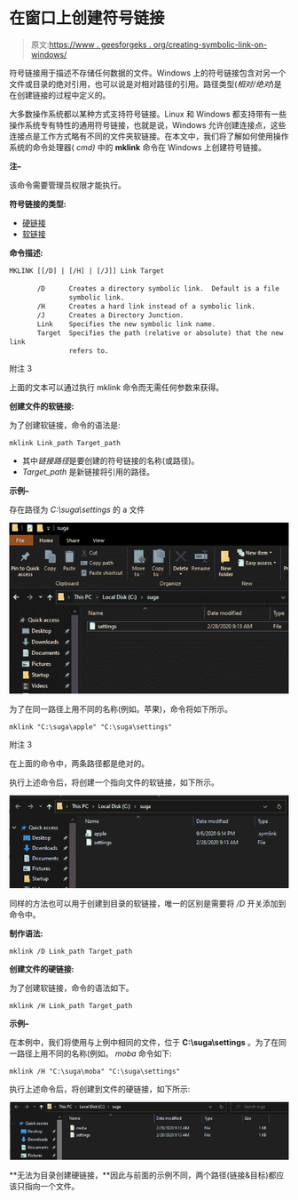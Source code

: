 # 在窗口上创建符号链接

> 原文:[https://www . geesforgeks . org/creating-symbolic-link-on-windows/](https://www.geeksforgeeks.org/creating-symbolic-links-on-windows/)

符号链接用于描述不存储任何数据的文件。Windows 上的符号链接包含对另一个文件或目录的绝对引用，也可以说是对相对路径的引用。路径类型(*相对/绝对*)是在创建链接的过程中定义的。

大多数操作系统都以某种方式支持符号链接。Linux 和 Windows 都支持带有一些操作系统专有特性的通用符号链接，也就是说，Windows 允许创建连接点，这些连接点是工作方式略有不同的文件夹软链接。在本文中，我们将了解如何使用操作系统的命令处理器( *cmd)* 中的 **mklink** 命令在 Windows 上创建符号链接。

**注–**

该命令需要管理员权限才能执行。

**符号链接的类型:**

*   [硬链接](https://www.geeksforgeeks.org/soft-hard-links-unixlinux/)
*   [软链接](https://www.geeksforgeeks.org/soft-hard-links-unixlinux/)

**命令描述:**

```
MKLINK [[/D] | [/H] | [/J]] Link Target

       /D      Creates a directory symbolic link.  Default is a file
               symbolic link.
       /H      Creates a hard link instead of a symbolic link.
       /J      Creates a Directory Junction.
       Link    Specifies the new symbolic link name.
       Target  Specifies the path (relative or absolute) that the new link
               refers to.

```

附注 3

上面的文本可以通过执行 mklink 命令而无需任何参数来获得。

**创建文件的软链接:**

为了创建软链接，命令的语法是:

```
mklink Link_path Target_path

```

*   其中*链接路径*是要创建的符号链接的名称(或路径)。
*   *Target_path* 是新链接将引用的路径。

**示例–**

存在路径为 *C:\suga\settings* 的 a 文件

![](img/d72e48b874866c492de8df8508653567.png)

为了在同一路径上用不同的名称(例如。苹果)，命令将如下所示。

```
mklink "C:\suga\apple" "C:\suga\settings" 

```

附注 3

在上面的命令中，两条路径都是绝对的。

执行上述命令后，将创建一个指向文件的软链接，如下所示。

![](img/76bc83ff5113d6603734fa1ba2736e47.png)

同样的方法也可以用于创建到目录的软链接，唯一的区别是需要将 */D* 开关添加到命令中。

**制作语法:**

```
mklink /D Link_path Target_path

```

**创建文件的硬链接:**

为了创建软链接，命令的语法如下。

```
mklink /H Link_path Target_path

```

**示例–**

在本例中，我们将使用与上例中相同的文件，位于 **C:\suga\settings** 。为了在同一路径上用不同的名称(例如。 *moba* 命令如下:

```
mklink /H "C:\suga\moba" "C:\suga\settings" 

```

执行上述命令后，将创建到文件的硬链接，如下所示:

![](img/e73cd4baf93461bb50ccfa917c1851a4.png)

**无法为目录创建硬链接，**因此与前面的示例不同，两个路径(链接&目标)都应该只指向一个文件。